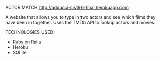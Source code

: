 ACTOR MATCH
http://adducci-cis196-final.herokuapp.com

A website that allows you to type in two actors and see which films they have been in together.
Uses the TMDb API to lookup actors and movies.

TECHNOLOGIES USED:
- Ruby on Rails
- Heroku
- SQLite

